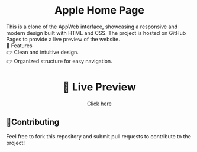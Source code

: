 <h1 align="center">Apple Home Page </h1>
This is a clone of the AppWeb interface, showcasing a responsive and modern design built with HTML and CSS. The project is hosted on GitHub Pages to provide a live preview of the website.   <br>
🌟 Features    <br>
👉 Clean and intuitive design.  <br>
👉 Organized structure for easy navigation. <br>
<h1 align="center">🚀 Live Preview </h1>  
<div align="center"> <a  href="https://bprince203.github.io/AppleWeb_HomePage_UI_Clone/">Click here  </a>  </div>
<h2> 🤝Contributing</h2>
Feel free to fork this repository and submit pull requests to contribute to the project!
